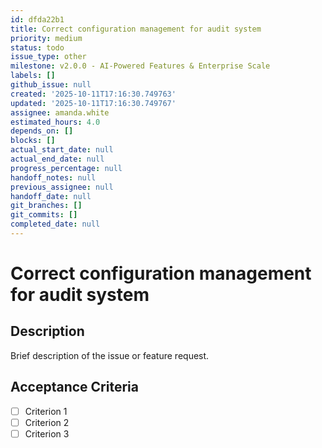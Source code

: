 ```yaml
---
id: dfda22b1
title: Correct configuration management for audit system
priority: medium
status: todo
issue_type: other
milestone: v2.0.0 - AI-Powered Features & Enterprise Scale
labels: []
github_issue: null
created: '2025-10-11T17:16:30.749763'
updated: '2025-10-11T17:16:30.749767'
assignee: amanda.white
estimated_hours: 4.0
depends_on: []
blocks: []
actual_start_date: null
actual_end_date: null
progress_percentage: null
handoff_notes: null
previous_assignee: null
handoff_date: null
git_branches: []
git_commits: []
completed_date: null
---
```


# Correct configuration management for audit system

## Description

Brief description of the issue or feature request.

## Acceptance Criteria

- [ ] Criterion 1
- [ ] Criterion 2
- [ ] Criterion 3